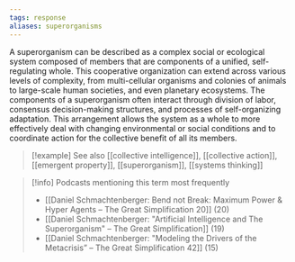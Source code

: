 ```yaml
---
tags: response
aliases: superorganisms
---
```


A superorganism can be described as a complex social or ecological system composed of members that are components of a unified, self-regulating whole. This cooperative organization can extend across various levels of complexity, from multi-cellular organisms and colonies of animals to large-scale human societies, and even planetary ecosystems. The components of a superorganism often interact through division of labor, consensus decision-making structures, and processes of self-organizing adaptation. This arrangement allows the system as a whole to more effectively deal with changing environmental or social conditions and to coordinate action for the collective benefit of all its members.

> [!example] See also
> [[collective intelligence]], [[collective action]], [[emergent property]], [[superorganism]], [[systems thinking]]

> [!info] Podcasts mentioning this term most frequently
> * [[Daniel Schmachtenberger: Bend not Break: Maximum Power & Hyper Agents – The Great Simplification 20]] (20)
> * [[Daniel Schmachtenberger: "Artificial Intelligence and The Superorganism" – The Great Simplification]] (19)
> * [[Daniel Schmachtenberger: "Modeling the Drivers of the Metacrisis” – The Great Simplification 42]] (15)